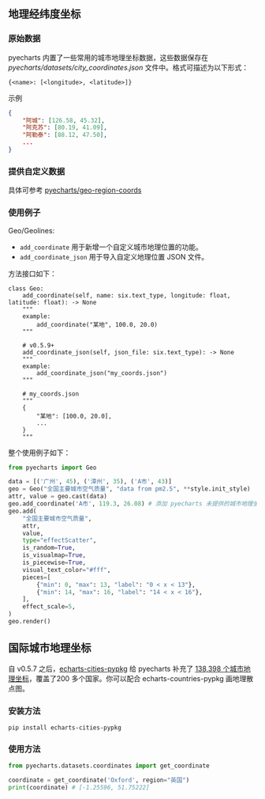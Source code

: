 ## 地理经纬度坐标

### 原始数据

pyecharts 内置了一些常用的城市地理坐标数据，这些数据保存在 *pyecharts/datasets/city_coordinates.json* 文件中。格式可描述为以下形式：

```
{<name>: [<longitude>, <latitude>]}
```

示例

```json
{
    "阿城": [126.58, 45.32],
    "阿克苏": [80.19, 41.09],
    "阿勒泰": [88.12, 47.50],
    ...
}
```

### 提供自定义数据

具体可参考 [pyecharts/geo-region-coords](https://github.com/pyecharts/geo-region-coords)

### 使用例子

Geo/Geolines:

* `add_coordinate` 用于新增一个自定义城市地理位置的功能。
* `add_coordinate_json`  用于导入自定义地理位置 JSON 文件。

方法接口如下：

```
class Geo:
    add_coordinate(self, name: six.text_type, longitude: float, latitude: float): -> None
    """
    example:
        add_coordinate("某地", 100.0, 20.0)
    """
    
    # v0.5.9+
    add_coordinate_json(self, json_file: six.text_type): -> None
    """
    example:
        add_coordinate_json("my_coords.json")
    """

    # my_coords.json
    """
    {
        "某地": [100.0, 20.0],
        ...
    }
    """
```

整个使用例子如下：

```python
from pyecharts import Geo

data = [('广州', 45), ('漳州', 35), ('A市', 43)]
geo = Geo("全国主要城市空气质量", "data from pm2.5", **style.init_style)
attr, value = geo.cast(data)
geo.add_coordinate('A市', 119.3, 26.08) # 添加 pyecharts 未提供的城市地理坐标
geo.add(
    "全国主要城市空气质量",
    attr,
    value,
    type="effectScatter",
    is_random=True,
    is_visualmap=True,
    is_piecewise=True,
    visual_text_color="#fff",
    pieces=[
        {"min": 0, "max": 13, "label": "0 < x < 13"},
        {"min": 14, "max": 16, "label": "14 < x < 16"},
    ],
    effect_scale=5,
)
geo.render()
```

## 国际城市地理坐标

自 v0.5.7 之后，[echarts-cities-pypkg](https://github.com/pyecharts/echarts-cities-pypkg) 给 pyecharts 补充了 [138,398 个城市地理坐标](https://github.com/echarts-maps/echarts-cities-js)，覆盖了200 多个国家。你可以配合 echarts-countries-pypkg 画地理散点图。

### 安装方法

```
pip install echarts-cities-pypkg
```

### 使用方法

```python
from pyecharts.datasets.coordinates import get_coordinate

coordinate = get_coordinate('Oxford', region="英国")
print(coordinate) # [-1.25596, 51.75222]
```
